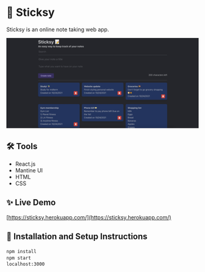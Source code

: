 # 📝 Sticksy

Sticksy is an online note taking web app.

![notes](https://raw.githubusercontent.com/austindflatt/Sticksy/main/sticksy.png)

## 🛠 Tools

* React.js
* Mantine UI
* HTML
* CSS

## ✨ Live Demo

[https://sticksy.herokuapp.com/](https://sticksy.herokuapp.com/)

## 🚀 Installation and Setup Instructions

```sh
npm install
npm start
localhost:3000
```
